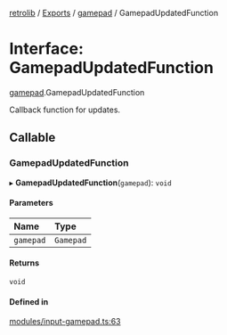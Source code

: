 [retrolib](../README.md) / [Exports](../modules.md) / [gamepad](../modules/gamepad.md) / GamepadUpdatedFunction

# Interface: GamepadUpdatedFunction

[gamepad](../modules/gamepad.md).GamepadUpdatedFunction

Callback function for updates.

## Callable

### GamepadUpdatedFunction

▸ **GamepadUpdatedFunction**(`gamepad`): `void`

#### Parameters

| Name | Type |
| :------ | :------ |
| `gamepad` | `Gamepad` |

#### Returns

`void`

#### Defined in

[modules/input-gamepad.ts:63](https://github.com/philbgarner/retrolib/blob/ffca896/src/modules/input-gamepad.ts#L63)
